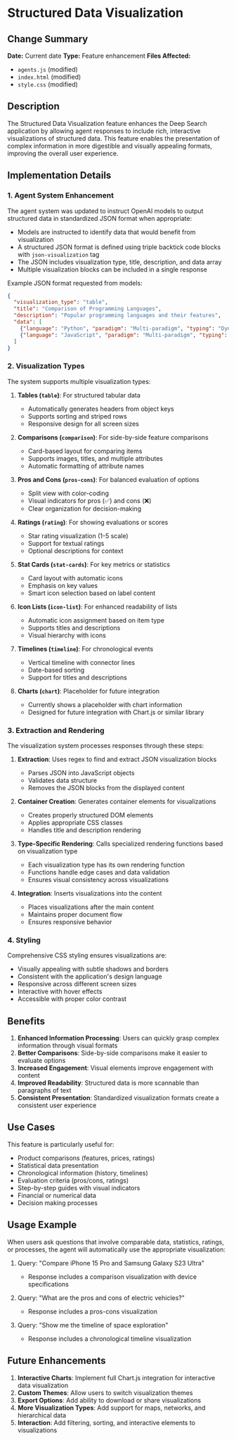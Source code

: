 # Structured Data Visualization

## Change Summary

**Date:** Current date
**Type:** Feature enhancement
**Files Affected:** 
- `agents.js` (modified)
- `index.html` (modified)
- `style.css` (modified)

## Description

The Structured Data Visualization feature enhances the Deep Search application by allowing agent responses to include rich, interactive visualizations of structured data. This feature enables the presentation of complex information in more digestible and visually appealing formats, improving the overall user experience.

## Implementation Details

### 1. Agent System Enhancement

The agent system was updated to instruct OpenAI models to output structured data in standardized JSON format when appropriate:

- Models are instructed to identify data that would benefit from visualization
- A structured JSON format is defined using triple backtick code blocks with `json-visualization` tag
- The JSON includes visualization type, title, description, and data array
- Multiple visualization blocks can be included in a single response

Example JSON format requested from models:
```json
{
  "visualization_type": "table",
  "title": "Comparison of Programming Languages",
  "description": "Popular programming languages and their features",
  "data": [
    {"language": "Python", "paradigm": "Multi-paradigm", "typing": "Dynamic", "popularity": 4.8},
    {"language": "JavaScript", "paradigm": "Multi-paradigm", "typing": "Dynamic", "popularity": 4.7}
  ]
}
```

### 2. Visualization Types

The system supports multiple visualization types:

1. **Tables (`table`)**: For structured tabular data
   - Automatically generates headers from object keys
   - Supports sorting and striped rows
   - Responsive design for all screen sizes

2. **Comparisons (`comparison`)**: For side-by-side feature comparisons
   - Card-based layout for comparing items
   - Supports images, titles, and multiple attributes
   - Automatic formatting of attribute names

3. **Pros and Cons (`pros-cons`)**: For balanced evaluation of options
   - Split view with color-coding
   - Visual indicators for pros (✅) and cons (❌)
   - Clear organization for decision-making

4. **Ratings (`rating`)**: For showing evaluations or scores
   - Star rating visualization (1-5 scale)
   - Support for textual ratings
   - Optional descriptions for context

5. **Stat Cards (`stat-cards`)**: For key metrics or statistics
   - Card layout with automatic icons
   - Emphasis on key values
   - Smart icon selection based on label content

6. **Icon Lists (`icon-list`)**: For enhanced readability of lists
   - Automatic icon assignment based on item type
   - Supports titles and descriptions
   - Visual hierarchy with icons

7. **Timelines (`timeline`)**: For chronological events
   - Vertical timeline with connector lines
   - Date-based sorting
   - Support for titles and descriptions

8. **Charts (`chart`)**: Placeholder for future integration
   - Currently shows a placeholder with chart information
   - Designed for future integration with Chart.js or similar library

### 3. Extraction and Rendering

The visualization system processes responses through these steps:

1. **Extraction**: Uses regex to find and extract JSON visualization blocks
   - Parses JSON into JavaScript objects
   - Validates data structure
   - Removes the JSON blocks from the displayed content

2. **Container Creation**: Generates container elements for visualizations
   - Creates properly structured DOM elements
   - Applies appropriate CSS classes
   - Handles title and description rendering

3. **Type-Specific Rendering**: Calls specialized rendering functions based on visualization type
   - Each visualization type has its own rendering function
   - Functions handle edge cases and data validation
   - Ensures visual consistency across visualizations

4. **Integration**: Inserts visualizations into the content
   - Places visualizations after the main content
   - Maintains proper document flow
   - Ensures responsive behavior

### 4. Styling

Comprehensive CSS styling ensures visualizations are:

- Visually appealing with subtle shadows and borders
- Consistent with the application's design language
- Responsive across different screen sizes
- Interactive with hover effects
- Accessible with proper color contrast

## Benefits

1. **Enhanced Information Processing**: Users can quickly grasp complex information through visual formats
2. **Better Comparisons**: Side-by-side comparisons make it easier to evaluate options
3. **Increased Engagement**: Visual elements improve engagement with content
4. **Improved Readability**: Structured data is more scannable than paragraphs of text
5. **Consistent Presentation**: Standardized visualization formats create a consistent user experience

## Use Cases

This feature is particularly useful for:

- Product comparisons (features, prices, ratings)
- Statistical data presentation
- Chronological information (history, timelines)
- Evaluation criteria (pros/cons, ratings)
- Step-by-step guides with visual indicators
- Financial or numerical data
- Decision making processes

## Usage Example

When users ask questions that involve comparable data, statistics, ratings, or processes, the agent will automatically use the appropriate visualization:

1. Query: "Compare iPhone 15 Pro and Samsung Galaxy S23 Ultra"
   - Response includes a comparison visualization with device specifications

2. Query: "What are the pros and cons of electric vehicles?"
   - Response includes a pros-cons visualization

3. Query: "Show me the timeline of space exploration"
   - Response includes a chronological timeline visualization

## Future Enhancements

1. **Interactive Charts**: Implement full Chart.js integration for interactive data visualization
2. **Custom Themes**: Allow users to switch visualization themes
3. **Export Options**: Add ability to download or share visualizations
4. **More Visualization Types**: Add support for maps, networks, and hierarchical data
5. **Interaction**: Add filtering, sorting, and interactive elements to visualizations 